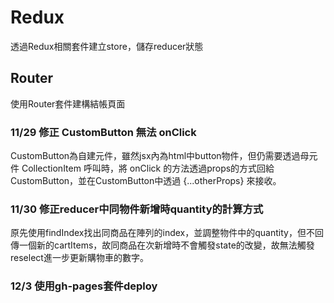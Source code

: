 # Redux

透過Redux相關套件建立store，儲存reducer狀態

## Router

使用Router套件建構結帳頁面


### 11/29 修正 CustomButton 無法 onClick

CustomButton為自建元件，雖然jsx內為html中button物件，但仍需要透過母元件 CollectionItem 呼叫時，將 onClick 的方法透過props的方式回給CustomButton，並在CustomButton中透過 {...otherProps} 來接收。


### 11/30 修正reducer中同物件新增時quantity的計算方式

原先使用findIndex找出同商品在陣列的index，並調整物件中的quantity，但不回傳一個新的cartItems，故同商品在次新增時不會觸發state的改變，故無法觸發reselect進一步更新購物車的數字。

### 12/3 使用gh-pages套件deploy